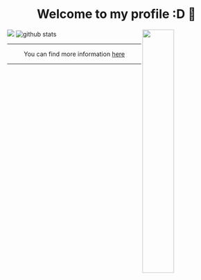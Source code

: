 <h1 align="center">Welcome to my profile :D 👋</h1>
<img src="https://github-readme-stats.vercel.app/api/top-langs/?username=kotru21&theme=dark" align="right" width="38%">
<img src="https://github-readme-stats.vercel.app/api?username=kotru21&stars,commits,prs,issues,contribs&theme=dark"   >


<img src="https://github-readme-streak-stats.herokuapp.com/?user=kotru21&theme=dark" alt="github stats">
<hr>
<p align="center"> You can find more information <a href="https://kotikov.pages.dev">here</a></p>
<hr>
